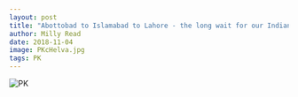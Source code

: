 ```yaml
---
layout: post
title: "Abottobad to Islamabad to Lahore - the long wait for our Indian visas"
author: Milly Read
date: 2018-11-04
image: PKcHelva.jpg
tags: PK
---
```




![PK](assets/img/PK.jpg)
